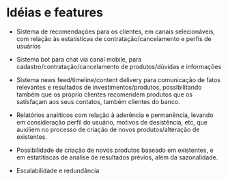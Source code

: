 # Idéias e features

- Sistema de recomendações para os clientes, em canais selecionáveis, com
   relação às estatísticas de contratação/cancelamento e perfis
   de usuários

- Sistema bot para chat via canal mobile, para
   cadastro/contratação/cancelamento de produtos/dúvidas e
   informações

- Sistema news feed/timeline/content delivery para comunicação de fatos
   relevantes e resultados de investimentos/produtos, possibilitando
   também que os próprio clientes recomendem produtos que os
   satisfaçam aos seus contatos, também clientes do banco.

- Relatórios analíticos com relação à aderência e permanência, levando em
   consideração perfil do usuário, motivos de desistência, etc, que
   auxiliem no processo de criação de novos produtos/alteração de
   existentes.

- Possibilidade de criação de novos produtos baseado em existentes, e em
   estatítiscas de análise de resultados prévios, além da
   sazonalidade.

- Escalabilidade e redundância
